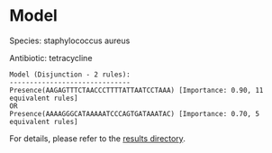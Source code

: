 
# Model

Species: staphylococcus aureus

Antibiotic: tetracycline

```
Model (Disjunction - 2 rules):
------------------------------
Presence(AAGAGTTTCTAACCCTTTTATTAATCCTAAA) [Importance: 0.90, 11 equivalent rules]
OR
Presence(AAAAGGGCATAAAAATCCCAGTGATAAATAC) [Importance: 0.70, 5 equivalent rules]

```

For details, please refer to the [results directory](../../../../../results/scm_b/staphylococcus%20aureus/tetracycline/repeat_9/).

